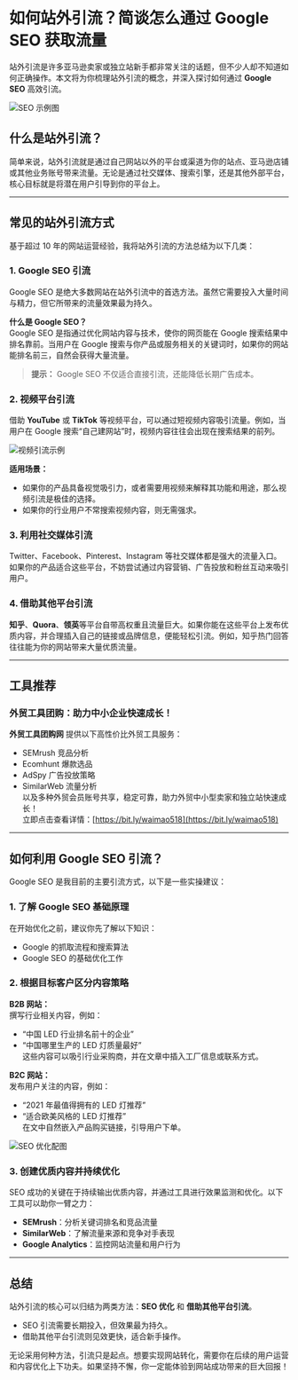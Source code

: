 # 如何站外引流？简谈怎么通过 Google SEO 获取流量

站外引流是许多亚马逊卖家或独立站新手都非常关注的话题，但不少人却不知道如何正确操作。本文将为你梳理站外引流的概念，并深入探讨如何通过 **Google SEO** 高效引流。

![SEO 示例图](https://blog.naibabiji.com/wp-content/uploads/2020/04/off-site-seo-services.gif)

## 什么是站外引流？

简单来说，站外引流就是通过自己网站以外的平台或渠道为你的站点、亚马逊店铺或其他业务账号带来流量。无论是通过社交媒体、搜索引擎，还是其他外部平台，核心目标就是将潜在用户引导到你的平台上。

---

## 常见的站外引流方式

基于超过 10 年的网站运营经验，我将站外引流的方法总结为以下几类：

### 1. Google SEO 引流

Google SEO 是绝大多数网站在站外引流中的首选方法。虽然它需要投入大量时间与精力，但它所带来的流量效果最为持久。

**什么是 Google SEO？**  
Google SEO 是指通过优化网站内容与技术，使你的网页能在 Google 搜索结果中排名靠前。当用户在 Google 搜索与你产品或服务相关的关键词时，如果你的网站能排名前三，自然会获得大量流量。

> **提示：** Google SEO 不仅适合直接引流，还能降低长期广告成本。

### 2. 视频平台引流

借助 **YouTube** 或 **TikTok** 等视频平台，可以通过短视频内容吸引流量。例如，当用户在 Google 搜索“自己建网站”时，视频内容往往会出现在搜索结果的前列。

![视频引流示例](https://blog.naibabiji.com/wp-content/uploads/2020/04/Pasted-into-%E5%A6%82%E4%BD%95%E7%AB%99%E5%A4%96%E5%BC%95%E6%B5%81%EF%BC%9F%E7%AE%80%E8%B0%88%E5%A6%82%E4%BD%95%E9%80%9A%E8%BF%87Google-SEO%E8%8E%B7%E5%8F%96%E6%B5%81%E9%87%8F.png)

**适用场景：**  
- 如果你的产品具备视觉吸引力，或者需要用视频来解释其功能和用途，那么视频引流是极佳的选择。
- 如果你的行业用户不常搜索视频内容，则无需强求。

### 3. 利用社交媒体引流

Twitter、Facebook、Pinterest、Instagram 等社交媒体都是强大的流量入口。如果你的产品适合这些平台，不妨尝试通过内容营销、广告投放和粉丝互动来吸引用户。

### 4. 借助其他平台引流

**知乎**、**Quora**、**领英**等平台自带高权重且流量巨大。如果你能在这些平台上发布优质内容，并合理插入自己的链接或品牌信息，便能轻松引流。例如，知乎热门回答往往能为你的网站带来大量优质流量。

---

## **工具推荐**  
### 外贸工具团购：助力中小企业快速成长！  
**外贸工具团购网** 提供以下高性价比外贸工具服务：  
- SEMrush 竞品分析  
- Ecomhunt 爆款选品  
- AdSpy 广告投放策略  
- SimilarWeb 流量分析  
以及多种外贸会员账号共享，稳定可靠，助力外贸中小型卖家和独立站快速成长！  
立即点击查看详情：[https://bit.ly/waimao518](https://bit.ly/waimao518)  

---

## 如何利用 Google SEO 引流？

Google SEO 是我目前的主要引流方式，以下是一些实操建议：

### 1. 了解 Google SEO 基础原理

在开始优化之前，建议你先了解以下知识：
- Google 的抓取流程和搜索算法
- Google SEO 的基础优化工作

### 2. 根据目标客户区分内容策略

**B2B 网站：**  
撰写行业相关内容，例如：  
- “中国 LED 行业排名前十的企业”  
- “中国哪里生产的 LED 灯质量最好”  
这些内容可以吸引行业采购商，并在文章中插入工厂信息或联系方式。

**B2C 网站：**  
发布用户关注的内容，例如：  
- “2021 年最值得拥有的 LED 灯推荐”  
- “适合欧美风格的 LED 灯推荐”  
在文中自然嵌入产品购买链接，引导用户下单。

![SEO 优化配图](https://blog.naibabiji.com/wp-content/uploads/2020/04/Pasted-into-%E5%A6%82%E4%BD%95%E7%AB%99%E5%A4%96%E5%BC%95%E6%B5%81%EF%BC%9F%E7%AE%80%E8%B0%88%E5%A6%82%E4%BD%95%E9%80%9A%E8%BF%87Google-SEO%E8%8E%B7%E5%8F%96%E6%B5%81%E9%87%8F-4.png)

### 3. 创建优质内容并持续优化

SEO 成功的关键在于持续输出优质内容，并通过工具进行效果监测和优化。以下工具可以助你一臂之力：  
- **SEMrush**：分析关键词排名和竞品流量  
- **SimilarWeb**：了解流量来源和竞争对手表现  
- **Google Analytics**：监控网站流量和用户行为  

---

## 总结

站外引流的核心可以归结为两类方法：**SEO 优化** 和 **借助其他平台引流**。  
- SEO 引流需要长期投入，但效果最为持久。  
- 借助其他平台引流则见效更快，适合新手操作。

无论采用何种方法，引流只是起点。想要实现网站转化，需要你在后续的用户运营和内容优化上下功夫。如果坚持不懈，你一定能体验到网站成功带来的巨大回报！
